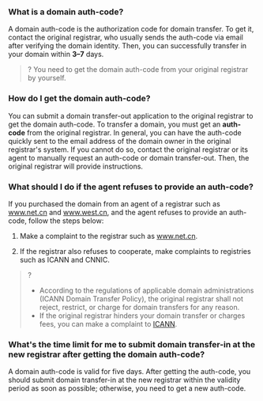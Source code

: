 ### What is a domain auth-code?

A domain auth-code is the authorization code for domain transfer. To get it, contact the original registrar, who usually sends the auth-code via email after verifying the domain identity. Then, you can successfully transfer in your domain within **3–7** days.  

>?
> You need to get the domain auth-code from your original registrar by yourself.
> 


### How do I get the domain auth-code?

You can submit a domain transfer-out application to the original registrar to get the domain auth-code.
To transfer a domain, you must get an **auth-code** from the original registrar.
In general, you can have the auth-code quickly sent to the email address of the domain owner in the original registrar's system. If you cannot do so, contact the original registrar or its agent to manually request an auth-code or domain transfer-out. Then, the original registrar will provide instructions.

### What should I do if the agent refuses to provide an auth-code?

If you purchased the domain from an agent of a registrar such as www.net.cn and www.west.cn, and the agent refuses to provide an auth-code, follow the steps below:  
1. Make a complaint to the registrar such as www.net.cn.  

2. If the registrar also refuses to cooperate, make complaints to registries such as ICANN and CNNIC.
   

>?
>   - According to the regulations of applicable domain administrations (ICANN Domain Transfer Policy), the original registrar shall not reject, restrict, or charge for domain transfers for any reason.
>   - If the original registrar hinders your domain transfer or charges fees, you can make a complaint to [ICANN](http://www.icann.org/en/resources/compliance/complaints/transfer/form).


### What's the time limit for me to submit domain transfer-in at the new registrar after getting the domain auth-code?

A domain auth-code is valid for five days. After getting the auth-code, you should submit domain transfer-in at the new registrar within the validity period as soon as possible; otherwise, you need to get a new auth-code.